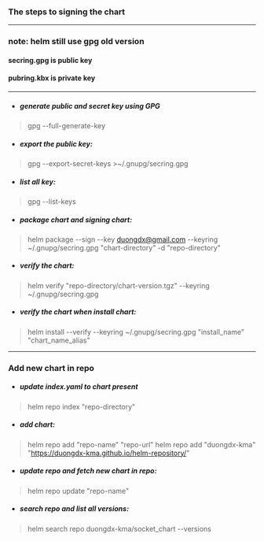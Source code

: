 <h3>The steps to signing the chart</h3>

---------------------------------

<h3>note: helm still use gpg old version</h3>
<h4>secring.gpg is public key </h4>
<h4>pubring.kbx is private key </h4>

---------------------------------
- ##### generate public and secret key using GPG
> gpg --full-generate-key

- ##### export the public key:
> gpg --export-secret-keys >~/.gnupg/secring.gpg

- ##### list all key:
> gpg --list-keys

- ##### package chart and signing chart:
> helm package --sign --key duongdx@gmail.com --keyring ~/.gnupg/secring.gpg "chart-directory" -d "repo-directory"

- ##### verify the chart:
> helm verify "repo-directory/chart-version.tgz" --keyring ~/.gnupg/secring.gpg

- ##### verify the chart when install chart:
> helm install --verify --keyring ~/.gnupg/secring.gpg "install_name" "chart_name_alias"

------------------

<h3>Add new chart in repo</h3>

- ##### update index.yaml to chart present
> helm repo index "repo-directory"

- ##### add chart:
> helm repo add "repo-name" "repo-url"
> helm repo add "duongdx-kma" "https://duongdx-kma.github.io/helm-repository/"

- ##### update repo and fetch new chart in repo:
> helm repo update "repo-name"

- ##### search repo and list all versions:
> helm search repo duongdx-kma/socket_chart --versions